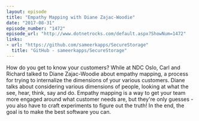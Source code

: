 ```yaml
---
layout: episode
title: "Empathy Mapping with Diane Zajac-Woodie"
date: "2017-08-31"
episode_number: "1472"
episode_url: "http://www.dotnetrocks.com/default.aspx?ShowNum=1472"
links:
- url: "https://github.com/sameerkapps/SecureStorage"
  title: "GitHub - sameerkapps/SecureStorage"
---
```


How do you get to know your customers? While at NDC Oslo, Carl and Richard talked to Diane Zajac-Woodie about empathy mapping, a process for trying to internalize the dimensions of your various customers. Diane talks about considering various dimensions of people, looking at what the see, hear, think, say and do. Empathy mapping is a way to get your team more engaged around what customer needs are, but they're only guesses - you also have to craft experiments to figure out the truth! In the end, the goal is to make the best software you can.
